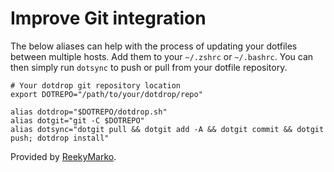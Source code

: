 # Improve Git integration

The below aliases can help with the process of updating your dotfiles between multiple hosts. Add them to your `~/.zshrc` or `~/.bashrc`. You can then simply run `dotsync` to push or pull from your dotfile repository.

```
# Your dotdrop git repository location
export DOTREPO="/path/to/your/dotdrop/repo"

alias dotdrop="$DOTREPO/dotdrop.sh"
alias dotgit="git -C $DOTREPO"
alias dotsync="dotgit pull && dotgit add -A && dotgit commit && dotgit push; dotdrop install"
```

Provided by [ReekyMarko](https://github.com/ReekyMarko).
